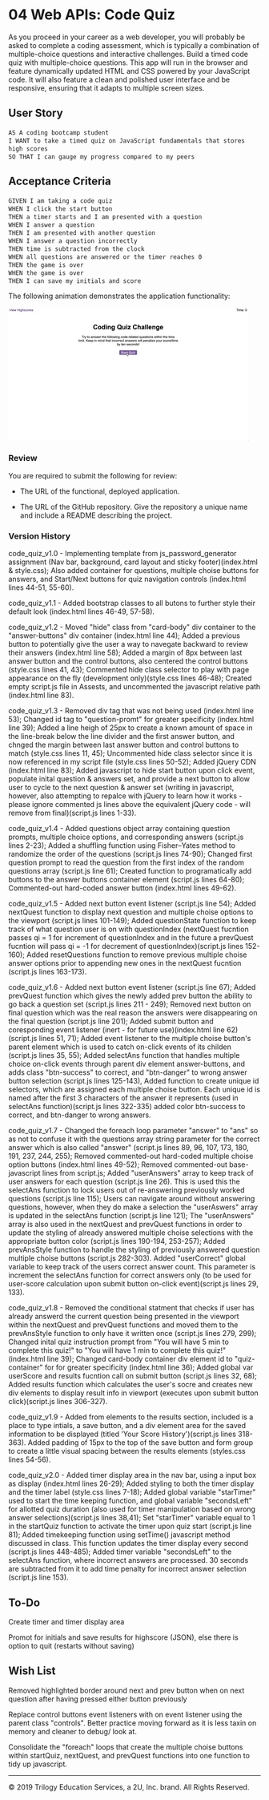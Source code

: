 # 04 Web APIs: Code Quiz

As you proceed in your career as a web developer, you will probably be asked to complete a coding assessment, which is typically a combination of multiple-choice questions and interactive challenges. Build a timed code quiz with multiple-choice questions. This app will run in the browser and feature dynamically updated HTML and CSS powered by your JavaScript code. It will also feature a clean and polished user interface and be responsive, ensuring that it adapts to multiple screen sizes.

## User Story

```
AS A coding bootcamp student
I WANT to take a timed quiz on JavaScript fundamentals that stores high scores
SO THAT I can gauge my progress compared to my peers
```

## Acceptance Criteria

```
GIVEN I am taking a code quiz
WHEN I click the start button
THEN a timer starts and I am presented with a question
WHEN I answer a question
THEN I am presented with another question
WHEN I answer a question incorrectly
THEN time is subtracted from the clock
WHEN all questions are answered or the timer reaches 0
THEN the game is over
WHEN the game is over
THEN I can save my initials and score
```

The following animation demonstrates the application functionality:

![code quiz](./Assets/04-web-apis-homework-demo.gif)

### Review

You are required to submit the following for review:

* The URL of the functional, deployed application.

* The URL of the GitHub repository. Give the repository a unique name and include a README describing the project.

### Version History

code_quiz_v1.0 - Implementing template from js_password_generator assignment (Nav bar, background, card layout and sticky footer)(index.html & style.css); Also added container for questions, multiple choise buttons for answers, and Start/Next buttons for quiz navigation controls (index.html lines 44-51, 55-60). 

code_quiz_v1.1 - Added bootstrap classes to all butons to further style their default look (index.html lines 46-49, 57-58).

code_quiz_v1.2 - Moved "hide" class from "card-body" div container to the "answer-buttons" div container (index.html line 44); Added a previous button to potentially give the user a way to navegate backward to review their answers (index.html line 58); Added a margin of 8px between last answer button and the control buttons, also centered the control buttons (style.css lines 41, 43); Commented hide class selector to play with page appearance on the fly (development only)(style.css lines 46-48); Created empty script.js file in Assests, and uncommented the javascript relative path (index.html line 83).

code_quiz_v1.3 - Removed div tag that was not being used (index.html line 53); Changed id tag to "question-promt" for greater specificity (index.html line 39); Added a line heigh of 25px to create a known amount of space in the line-break below the line divider and the first answer button, and chnged the margin between last answer button and control buttons to match (style.css lines 11, 45); Uncommented hide class selector since it is now referenced in my script file (style.css lines 50-52); Added jQuery CDN (index.html line 83); Added javascript to hide start button upon click event, populate inital question & answers set, and provide a next button to allow user to cycle to the next question & answer set (writing in javascript, however, also attempting to repalce with jQuery to learn how it works - please ignore commented js lines above the equivalent jQuery code - will remove from final)(script.js lines 1-33).

code_quiz_v1.4 - Added questions object array containing question prompts, multiple choice options, and corresponding answers (script.js lines 2-23); Added a shuffling function using Fisher–Yates method to randomize the order of the questions (script.js lines 74-90); Changed first question prompt to read the question from the first index of the random questions array (script.js line 61); Created function to programatically add buttons to the answer buttons container element (script.js lines 64-80); Commented-out hard-coded answer button (index.html lines 49-62).

code_quiz_v1.5 - Added next button event listener (script.js line 54); Added nextQuest function to display next question and multiple choise options to the viewport (script.js lines 101-149); Added questionState function to keep track of what question user is on with questionIndex (nextQuest fucntion passes qi = 1 for increment of questionIndex and in the future a prevQuest fucntion will pass qi = -1 for decrement of questionIndex)(script.js lines 152-160); Added resetQuestions function to remove previous multiple choise answer options prior to appending new ones in the nextQuest fucntion (script.js lines 163-173).

code_quiz_v1.6 - Added next button event listener (script.js line 67); Added prevQuest function which gives the newly added prev button the ability to go back a question set (script.js lines 211 - 249); Removed next button on final question which was the real reason the answers were disappearing on the final question (script.js line 201); Added submit button and coresponding event listener (inert - for future use)(index.html line 62)(script.js lines 51, 71); Added event listener to the multiple choise button's parent element which is used to catch on-click events of its childen (script.js lines 35, 55); Added selectAns function that handles multiple choice on-click events through parent div element answer-buttons, and adds class "btn-success" to correct, and "btn-danger" to wrong answer button selection (script.js lines 125-143), Added function to create unique id selectors, which are assigned each multiple choise button. Each unique id is named after the first 3 characters of the answer it represents (used in selectAns function)(script.js lines 322-335) added color btn-success to correct, and btn-danger to wrong answers.

code_quiz_v1.7 - Changed the foreach loop parameter "answer" to "ans" so as not to confuse it with the questions array string parameter for the correct answer which is also called "answer" (script.js lines 89, 96, 107, 173, 180, 191, 237, 244, 255); Removed commented-out hard-coded multiple choise option buttons (index.html lines 49-52); Removed commented-out base-javascript lines from script.js; Added "userAnswers" array to keep track of user answers for each question (script.js line 26). This is used this the selectAns function to lock users out of re-answering previously worked questions (script.js line 115); Users can navigate around without answering questions, however, when they do make a selection the "userAswers" array is updated in the selectAns function (script.js line 121); The "userAnswers" array is also used in the nextQuest and prevQuest functions in order to update the styling of already answered multiple choise selections with the appropriate button color (script.js lines 190-194, 253-257); Added prevAnsStyle function to handle the styling of previously answered question multiple choise buttons (script.js 282-303). Added "userCorrect" global variable to keep track of the users correct answer count. This parameter is increment the selectAns function for correct answers only (to be used for user-score calculation upon submit button on-click event)(script.js lines 29, 133).

code_quiz_v1.8 - Removed the conditional statment that checks if user has already answerd the current question being presented in the viewport within the nextQuest and prevQuest functions and moved them to the prevAnsStyle function to only have it written once (script.js lines 279, 299); Changed inital quiz instruction prompt from "You will have 5 min to complete this quiz!" to "You will have 1 min to complete this quiz!" (index.html line 39); Changed card-body container div element id to "quiz-container" for for greater specificity (index.html line 36); Added global var userScore and results fucntion call on submit button (script.js lines 32, 68); Added results function which calculates the user's socre and creates new div elements to display result info in viewport (executes upon submit button click)(script.js lines 306-327).

code_quiz_v1.9 - Added from elements to the results section, included is a place to type intials, a save button, and a div element area for the saved information to be displayed (titled 'Your Score History')(script.js lines 318-363). Added padding of 15px to the top of the save button and form group to create a little visual spacing between the results elements (styles.css lines 54-56).

code_quiz_v2.0 - Added timer display area in the nav bar, using a input box as display (index.html lines 26-29); Added styling to both the timer display and the timer label (style.css lines 7-18); Added global variable "starTimer" used to start the time keeping function, and global variable "secondsLeft" for allotted quiz duration (also used for timer manipulation based on wrong answer selections)(script.js lines 38,41); Set "starTimer" variable equal to 1 in the startQuiz function to activate the timer upon quiz start (script.js line 81); Added timekeeping function using setTime() javascript method discussed in class. This function updates the timer display every second (script.js lines 448-485); Added timer variable "secondsLeft" to the selectAns function, where incorrect answers are processed. 30 seconds are subtracted from it to add time penalty for incorrect answer selection (script.js line 153).

## To-Do

Create timer and timer display area

Promot for initials and save results for highscore (JSON), else there is option to quit (restarts without saving) 

## Wish List

Removed highlighted border around next and prev button when on next question after having pressed either button previously

Replace control buttons event listeners with on event listener using the parent class "controls". Better practice moving forward as it is less taxin on memory and cleaner to debug/ look at.

Consolidate the "foreach" loops that create the multiple choise buttons within startQuiz, nextQuest, and prevQuest functions into one function to tidy up javascript. 

- - -
© 2019 Trilogy Education Services, a 2U, Inc. brand. All Rights Reserved.
